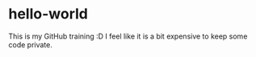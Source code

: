 # hello-world
This is my GitHub training :D
I feel like it is a bit expensive to keep some code private.
